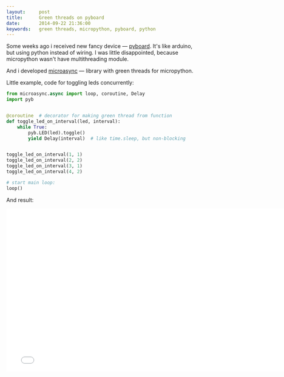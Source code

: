 ```yaml
---
layout:     post
title:      Green threads on pyboard
date:       2014-09-22 21:36:00
keywords:   green threads, micropython, pyboard, python
---
```


Some weeks ago i received new fancy device &mdash; [pyboard](http://micropython.org/).
It's like arduino, but using python instead of wiring. I was little disappointed, because micropython wasn't have multithreading module.

And i developed [microasync](https://github.com/nvbn/microasync) &mdash; library with green threads for micropython.

Little example, code for toggling leds concurrently:

```python
from microasync.async import loop, coroutine, Delay
import pyb


@coroutine  # decorator for making green thread from function
def toggle_led_on_interval(led, interval):
    while True:
        pyb.LED(led).toggle()
        yield Delay(interval)  # like time.sleep, but non-blocking


toggle_led_on_interval(1, 1)
toggle_led_on_interval(2, 2)
toggle_led_on_interval(3, 1)
toggle_led_on_interval(4, 2)

# start main loop:
loop()
```

And result:

<iframe width="766" height="430" src="//www.youtube.com/embed/xTzie-bQh8M" frameborder="0" allowfullscreen></iframe>
